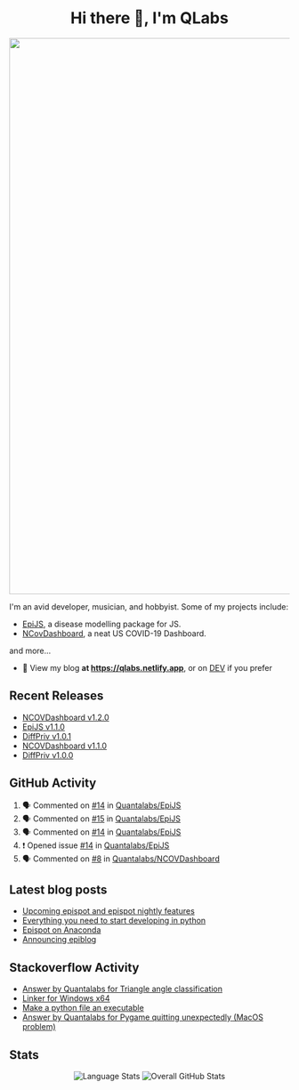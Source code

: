 <h1 align="center">Hi there 👋, I'm QLabs </h1>
<img src="https://i.ibb.co/mbr1j6p/Qlabs.png" width="1000px">

I'm an avid developer, musician, and hobbyist. Some of my projects include:
- [EpiJS](https://github.com/Quantalabs/EpiJS), a disease modelling package for JS. 
- [NCovDashboard](https://github.com/Quantalabs/NCovDashboard), a neat US COVID-19 Dashboard.

and more...

- 📜 View my blog **at https://qlabs.netlify.app**, or on [DEV](https://dev.to/Quantalabs) if you prefer

## Recent Releases
- [NCOVDashboard v1.2.0](https://github.com/Quantalabs/NCOVDashboard/releases/tag/v1.2.0)
- [EpiJS v1.1.0](https://github.com/Quantalabs/EpiJS/releases/tag/v1.1.0)
- [DiffPriv v1.0.1](https://github.com/Quantalabs/DiffPriv/releases/tag/v1.0.1)
- [NCOVDashboard v1.1.0](https://github.com/Quantalabs/NCOVDashboard/releases/tag/v1.1.0)
- [DiffPriv v1.0.0](https://github.com/Quantalabs/DiffPriv/releases/tag/v1.0.0)

## GitHub Activity
<!--START_SECTION:activity-->
1. 🗣 Commented on [#14](https://github.com/Quantalabs/EpiJS/issues/14) in [Quantalabs/EpiJS](https://github.com/Quantalabs/EpiJS)
2. 🗣 Commented on [#15](https://github.com/Quantalabs/EpiJS/issues/15) in [Quantalabs/EpiJS](https://github.com/Quantalabs/EpiJS)
3. 🗣 Commented on [#14](https://github.com/Quantalabs/EpiJS/issues/14) in [Quantalabs/EpiJS](https://github.com/Quantalabs/EpiJS)
4. ❗️ Opened issue [#14](https://github.com/Quantalabs/EpiJS/issues/14) in [Quantalabs/EpiJS](https://github.com/Quantalabs/EpiJS)
5. 🗣 Commented on [#8](https://github.com/Quantalabs/NCOVDashboard/issues/8) in [Quantalabs/NCOVDashboard](https://github.com/Quantalabs/NCOVDashboard)
<!--END_SECTION:activity-->

## Latest blog posts
<!-- BLOG-POST-LIST:START -->
- [Upcoming epispot and epispot nightly features](https://dev.to/epispot/upcoming-epispot-and-epispot-nightly-features-52ep)
- [Everything you need to start developing in python](https://dev.to/quantalabs/everything-you-need-to-start-developing-in-python-57m5)
- [Epispot on Anaconda](https://dev.to/epispot/epispot-on-anaconda-15l8)
- [Announcing epiblog](https://dev.to/epispot/announcing-epiblog-2g4c)
<!-- BLOG-POST-LIST:END -->

## Stackoverflow Activity
<!-- STACKOVERFLOW:START -->
- [Answer by Quantalabs for Triangle angle classification](https://stackoverflow.com/questions/67845566/triangle-angle-classification/67845594#67845594)
- [Linker for Windows x64](https://stackoverflow.com/questions/67845567/linker-for-windows-x64)
- [Make a python file an executable](https://stackoverflow.com/questions/67781059/make-a-python-file-an-executable)
- [Answer by Quantalabs for Pygame quitting unexpectedly (MacOS problem)](https://stackoverflow.com/questions/67780046/pygame-quitting-unexpectedly-macos-problem/67780153#67780153)
<!-- STACKOVERFLOW:END -->

## Stats
<p align="center"><img src="https://github-readme-stats.vercel.app/api/top-langs/?username=Quantalabs&amp;hide=css,html,scss" alt="Language Stats">
<img src="https://github-readme-stats.vercel.app/api?username=Quantalabs&amp;show_icons=true" alt="Overall GitHub Stats"></p>
